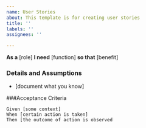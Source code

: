 ```yaml
---
name: User Stories
about: This template is for creating user stories
title: ''
labels: ''
assignees: ''

---
```


**As a** [role]
**I need** [function]
**so that** [benefit]

### Details and Assumptions
* [document what you know]

###Acceptance Criteria

```gherkin
Given [some context]
When [certain action is taken]
Then [the outcome of action is observed
```
